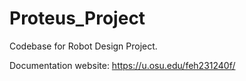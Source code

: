 # Proteus_Project

Codebase for Robot Design Project.

Documentation website: https://u.osu.edu/feh231240f/
